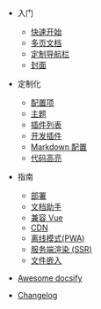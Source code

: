 - 入门

  - [快速开始](quickstart.md)
  - [多页文档](more-pages.md)
  - [定制导航栏](custom-navbar.md)
  - [封面](cover.md)

- 定制化

  - [配置项](configuration.md)
  - [主题](themes.md)
  - [插件列表](plugins.md)
  - [开发插件](write-a-plugin.md)
  - [Markdown 配置](markdown.md)
  - [代码高亮](language-highlight.md)

- 指南

  - [部署](deploy.md)
  - [文档助手](helpers.md)
  - [兼容 Vue](vue.md)
  - [CDN](cdn.md)
  - [离线模式(PWA)](pwa.md)
  - [服务端渲染 (SSR)](ssr.md)
  - [文件嵌入](embed-files.md)

- [Awesome docsify](awesome.md)
- [Changelog](changelog.md)
